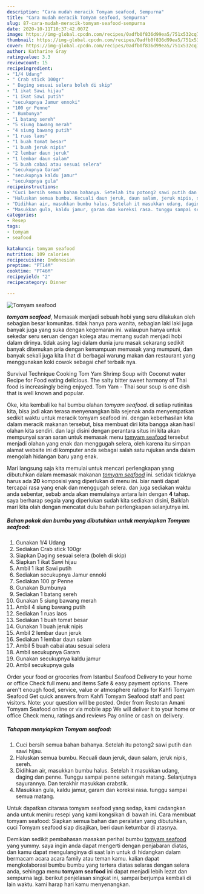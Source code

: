 ```yaml
---
description: "Cara mudah meracik Tomyam seafood, Sempurna"
title: "Cara mudah meracik Tomyam seafood, Sempurna"
slug: 87-cara-mudah-meracik-tomyam-seafood-sempurna
date: 2020-10-11T10:37:42.007Z
image: https://img-global.cpcdn.com/recipes/0adfb0f836d99ea5/751x532cq70/tomyam-seafood-foto-resep-utama.jpg
thumbnail: https://img-global.cpcdn.com/recipes/0adfb0f836d99ea5/751x532cq70/tomyam-seafood-foto-resep-utama.jpg
cover: https://img-global.cpcdn.com/recipes/0adfb0f836d99ea5/751x532cq70/tomyam-seafood-foto-resep-utama.jpg
author: Katharine Gray
ratingvalue: 3.3
reviewcount: 15
recipeingredient:
- "1/4 Udang"
- " Crab stick 100gr"
- " Daging sesuai selera boleh di skip"
- "1 ikat Sawi hijau"
- "1 ikat Sawi putih"
- "secukupnya Jamur ennoki"
- "100 gr Penne"
- " Bumbunya"
- "1 batang sereh"
- "5 siung bawang merah"
- "4 siung bawang putih"
- "1 ruas laos"
- "1 buah tomat besar"
- "1 buah jeruk nipis"
- "2 lembar daun jeruk"
- "1 lembar daun salam"
- "5 buah cabai atau sesuai selera"
- "secukupnya Garam"
- "secukupnya kaldu jamur"
- "secukupnya gula"
recipeinstructions:
- "Cuci bersih semua bahan bahanya. Setelah itu potong2 sawi putih dan sawi hijau."
- "Haluskan semua bumbu. Kecuali daun jeruk, daun salam, jeruk nipis, sereh."
- "Didihkan air, masukkan bumbu halus. Setelah it masukkan udang, daging dan penne. Tunggu sampai penne setengah matang. Selanjutnya sayurannya. Dan terakhir masukkan crabstik."
- "Masukkan gula, kaldu jamur, garam dan koreksi rasa. tunggu sampai semua matang."
categories:
- Resep
tags:
- tomyam
- seafood

katakunci: tomyam seafood 
nutrition: 109 calories
recipecuisine: Indonesian
preptime: "PT14M"
cooktime: "PT46M"
recipeyield: "2"
recipecategory: Dinner

---
```



![Tomyam seafood](https://img-global.cpcdn.com/recipes/0adfb0f836d99ea5/751x532cq70/tomyam-seafood-foto-resep-utama.jpg)

<b><i>tomyam seafood</i></b>, Memasak menjadi sebuah hobi yang seru dilakukan oleh sebagian besar komunitas. tidak hanya para wanita, sebagian laki laki juga banyak juga yang suka dengan kegemaran ini. walaupun hanya untuk sekedar seru seruan dengan kolega atau memang sudah menjadi hobi dalam dirinya. tidak asing lagi dalam dunia juru masak sekarang sedikit banyak ditemukan pria dengan kemampuan memasak yang mumpuni, dan banyak sekali juga kita lihat di berbagai warung makan dan restaurant yang menggunakan koki cowok sebagai chef terbaik nya.

Survival Technique Cooking Tom Yam Shrimp Soup with Coconut water Recipe for Food eating delicious. The salty bitter sweet harmony of Thai food is increasingly being enjoyed. Tom Yam - Thai sour soup is one dish that is well known and popular.

Oke, kita kembali ke hal bumbu olahan <i>tomyam seafood</i>. di setiap rutinitas kita, bisa jadi akan terasa menyenangkan bila sejenak anda menyempatkan sedikit waktu untuk meracik tomyam seafood ini. dengan keberhasilan kita dalam meracik makanan tersebut, bisa membuat diri kita bangga akan hasil olahan kita sendiri. dan lagi disini dengan perantara situs ini kita akan mempunyai saran saran untuk memasak menu <u>tomyam seafood</u> tersebut menjadi olahan yang enak dan menggugah selera, oleh karena itu simpan alamat website ini di komputer anda sebagai salah satu rujukan anda dalam mengolah hidangan baru yang enak.


Mari langsung saja kita memulai untuk mencari perlengkapan yang dibutuhkan dalam memasak makanan <u><i>tomyam seafood</i></u> ini. setidak tidaknya harus ada <b>20</b> komposisi yang diperlukan di menu ini. biar nanti dapat tercapai rasa yang enak dan menggugah selera. dan juga sediakan waktu anda sebentar, sebab anda akan memulainya antara lain dengan <b>4</b> tahap. saya berharap segala yang diperlukan sudah kita sediakan disini, Baiklah mari kita olah dengan mencatat dulu bahan perlengkapan selanjutnya ini.

<!--inarticleads1-->

##### Bahan pokok dan bumbu yang dibutuhkan untuk menyiapkan Tomyam seafood:

1. Gunakan 1/4 Udang
1. Sediakan  Crab stick 100gr
1. Siapkan  Daging sesuai selera (boleh di skip)
1. Siapkan 1 ikat Sawi hijau
1. Ambil 1 ikat Sawi putih
1. Sediakan secukupnya Jamur ennoki
1. Sediakan 100 gr Penne
1. Gunakan  Bumbunya
1. Sediakan 1 batang sereh
1. Gunakan 5 siung bawang merah
1. Ambil 4 siung bawang putih
1. Sediakan 1 ruas laos
1. Sediakan 1 buah tomat besar
1. Gunakan 1 buah jeruk nipis
1. Ambil 2 lembar daun jeruk
1. Sediakan 1 lembar daun salam
1. Ambil 5 buah cabai atau sesuai selera
1. Ambil secukupnya Garam
1. Gunakan secukupnya kaldu jamur
1. Ambil secukupnya gula


Order your food or groceries from Istanbul Seafood Delivery to your home or office Check full menu and items Safe &amp; easy payment options. There aren&#39;t enough food, service, value or atmosphere ratings for Kahfi Tomyam Seafood Get quick answers from Kahfi Tomyam Seafood staff and past visitors. Note: your question will be posted. Order from Restoran Amani Tomyam Seafood online or via mobile app We will deliver it to your home or office Check menu, ratings and reviews Pay online or cash on delivery. 

<!--inarticleads2-->

##### Tahapan menyiapkan Tomyam seafood:

1. Cuci bersih semua bahan bahanya. Setelah itu potong2 sawi putih dan sawi hijau.
1. Haluskan semua bumbu. Kecuali daun jeruk, daun salam, jeruk nipis, sereh.
1. Didihkan air, masukkan bumbu halus. Setelah it masukkan udang, daging dan penne. Tunggu sampai penne setengah matang. Selanjutnya sayurannya. Dan terakhir masukkan crabstik.
1. Masukkan gula, kaldu jamur, garam dan koreksi rasa. tunggu sampai semua matang.


Untuk dapatkan citarasa tomyam seafood yang sedap, kami cadangkan anda untuk meniru resepi yang kami kongsikan di bawah ini. Cara membuat tomyam seafood: Siapkan semua bahan dan peralatan yang dibutuhkan, cuci Tomyam seafood siap disajikan, beri daun ketumbar di atasnya. 

Demikian sedikit pembahasan masakan perihal bumbu <u>tomyam seafood</u> yang yummy. saya ingin anda dapat mengerti dengan penjabaran diatas, dan kamu dapat mengulanginya di saat lain untuk di hidangkan dalam bermacam acara acara family atau teman kamu. kalian dapat mengkolaborasi bumbu bumbu yang tertera diatas selaras dengan selera anda, sehingga menu <b>tomyam seafood</b> ini dapat menjadi lebih lezat dan sempurna lagi. berikut penjelasan singkat ini, sampai berjumpa kembali di lain waktu. kami harap hari kamu menyenangkan.
